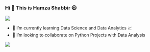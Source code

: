 ### Hi 👋 This is Hamza Shabbir 😃

![](https://komarev.com/ghpvc/?username=hamzashabbir11&label=PROFILE+VIEWS)

- 🌱 I’m currently learning Data Science and Data Analytics 📈
- 👯 I’m looking to collaborate on Python Projects with Data Analysis


<img 
   src="https://github-readme-stats.vercel.app/api?username=hamzashabbir11&show_icons=true&theme=tokyonight" 
/>


<!--
**hamzashabbir11/hamzashabbir11** is a ✨ _special_ ✨ repository because its `README.md` (this file) appears on your GitHub profile.

Here are some ideas to get you started:

- 🔭 I’m currently working on ...
- 🌱 I’m currently learning ...
- 👯 I’m looking to collaborate on ...
- 🤔 I’m looking for help with ...
- 💬 Ask me about ...
- 📫 How to reach me: ...
- 😄 Pronouns: ...
- ⚡ Fun fact: ...
-->

